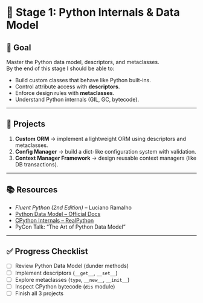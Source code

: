# 🐍 Stage 1: Python Internals & Data Model

## 🎯 Goal
Master the Python data model, descriptors, and metaclasses.  
By the end of this stage I should be able to:
- Build custom classes that behave like Python built-ins.
- Control attribute access with **descriptors**.
- Enforce design rules with **metaclasses**.
- Understand Python internals (GIL, GC, bytecode).

---

## 📂 Projects
1. **Custom ORM** → implement a lightweight ORM using descriptors and metaclasses.  
2. **Config Manager** → build a dict-like configuration system with validation.  
3. **Context Manager Framework** → design reusable context managers (like DB transactions).  

---

## 📚 Resources
- *Fluent Python (2nd Edition)* – Luciano Ramalho  
- [Python Data Model – Official Docs](https://docs.python.org/3/reference/datamodel.html)  
- [CPython Internals – RealPython](https://realpython.com/cpython-internals)  
- PyCon Talk: “The Art of Python Data Model”  

---

## ✅ Progress Checklist
- [ ] Review Python Data Model (dunder methods)  
- [ ] Implement descriptors (`__get__`, `__set__`)  
- [ ] Explore metaclasses (`type`, `__new__`, `__init__`)  
- [ ] Inspect CPython bytecode (`dis` module)  
- [ ] Finish all 3 projects  
